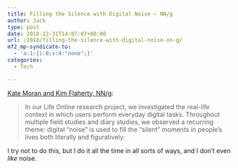 ```yaml
---
title: Filling the Silence with Digital Noise – NN/g
author: Jack
type: post
date: 2018-12-31T14:07:07+00:00
url: /2018/filling-the-silence-with-digital-noise-nn-g/
mf2_mp-syndicate-to:
  - 'a:1:{i:0;s:4:"none";}'
categories:
  - Tech

---
```

[Kate Moran and Kim Flaherty, NN/g][1]:

> In our Life Online research project, we investigated the real-life context in which users perform everyday digital tasks. Throughout multiple field studies and diary studies, we observed a recurring theme: digital “noise” is used to fill the “silent” moments in people’s lives both literally and figuratively:

I try not to do this, but I do it all the time in all sorts of ways, and I don&#8217;t even _like_ noise.

 [1]: https://www.nngroup.com/articles/filling-silence-digital-noise/